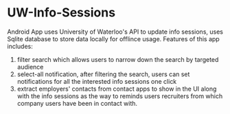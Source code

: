 # UW-Info-Sessions
Android App uses University of Waterloo's API to update info sessions, uses Sqlite database to store
data locally for offlince usage. 
Features of this app includes: 
  1. filter search which allows users to narrow down the search by targeted audience
  2. select-all notification, after filtering the search, users can set notifications 
    for all the interested info sessions one click
  3. extract employers' contacts from contact apps to show in the UI along with the info sessions
    as the way to reminds users recruiters from which company users have been in contact with.
